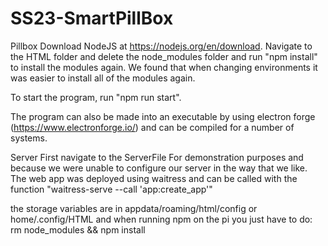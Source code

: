# SS23-SmartPillBox


Pillbox
Download NodeJS at https://nodejs.org/en/download.
Navigate to the HTML folder and delete the node_modules folder and run "npm install" to install the modules again.
We found that when changing environments it was easier to install all of the modules again.

To start the program, run "npm run start".

The program can also be made into an executable by using electron forge (https://www.electronforge.io/) and can be compiled for a number of systems.

Server
First navigate to the ServerFile
For demonstration purposes and because we were unable to configure our server in the way that we like. The web app was deployed using waitress and can be called with the function "waitress-serve --call 'app:create_app'"

the storage variables are in appdata/roaming/html/config or home/.config/HTML
and when running npm on the pi you just have to do: rm node_modules && npm install